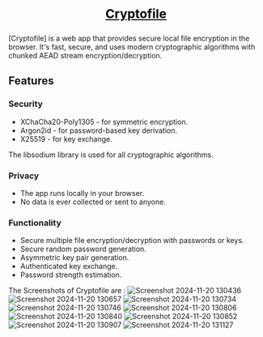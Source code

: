<a href="https://hat.sh" style="color:#000"><h3 align="center">Cryptofile</h3></a>
---

[Cryptofile] is a web app that provides secure local file encryption in the browser. It's fast, secure, and uses modern cryptographic algorithms with chunked AEAD stream encryption/decryption.

## Features

### Security

- XChaCha20-Poly1305 - for symmetric encryption.
- Argon2id - for password-based key derivation.
- X25519 - for key exchange.

The libsodium library is used for all cryptographic algorithms.

### Privacy

- The app runs locally in your browser.
- No data is ever collected or sent to anyone.​

### Functionality

- Secure multiple file encryption/decryption with passwords or keys.
- Secure random password generation.
- Asymmetric key pair generation.
- Authenticated key exchange.
- Password strength estimation.

The Screenshots of Cryptofile are :
![Screenshot 2024-11-20 130436](https://github.com/user-attachments/assets/d8e81a8b-801f-43f7-9c18-297659450053)
![Screenshot 2024-11-20 130657](https://github.com/user-attachments/assets/ccd2eeb8-34c2-48e9-8c17-8ea671f99587)
![Screenshot 2024-11-20 130734](https://github.com/user-attachments/assets/0bab2f99-7695-491b-8b4f-8e28e666529e)
![Screenshot 2024-11-20 130746](https://github.com/user-attachments/assets/08f758dd-7ce8-4d5d-9d69-482cd55737c3)
![Screenshot 2024-11-20 130806](https://github.com/user-attachments/assets/2129ba3f-9c1b-4b62-bf23-4f35a7a1d353)
![Screenshot 2024-11-20 130840](https://github.com/user-attachments/assets/dd5262d9-9c37-4658-abeb-43ffceb39e7c)
![Screenshot 2024-11-20 130852](https://github.com/user-attachments/assets/4298465d-6267-488f-bd9a-2f3c054900c4)
![Screenshot 2024-11-20 130907](https://github.com/user-attachments/assets/5eead17a-af7b-4858-9279-890a31407673)
![Screenshot 2024-11-20 131127](https://github.com/user-attachments/assets/ec0ccfac-148d-428d-9b9f-aaf99b121a71)

